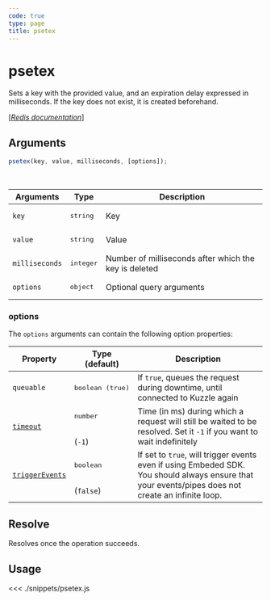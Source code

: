 ```yaml
---
code: true
type: page
title: psetex
---
```


# psetex

Sets a key with the provided value, and an expiration delay expressed in milliseconds. If the key does not exist, it is created beforehand.

[[_Redis documentation_]](https://redis.io/commands/psetex)

## Arguments

```js
psetex(key, value, milliseconds, [options]);
```

<br/>

| Arguments      | Type               | Description                                           |
| -------------- | ------------------ | ----------------------------------------------------- |
| `key`          | <pre>string</pre>  | Key                                                   |
| `value`        | <pre>string</pre>  | Value                                                 |
| `milliseconds` | <pre>integer</pre> | Number of milliseconds after which the key is deleted |
| `options`      | <pre>object</pre>  | Optional query arguments                              |

### options

The `options` arguments can contain the following option properties:

| Property   | Type (default)            | Description                                                                  |
| ---------- | ------------------------- | ---------------------------------------------------------------------------- |
| `queuable` | <pre>boolean (true)</pre> | If `true`, queues the request during downtime, until connected to Kuzzle again |
| [`timeout`](/sdk/7/core-classes/kuzzle/query#timeout)         | <pre>number</pre><br/>(`-1`)     | Time (in ms) during which a request will still be waited to be resolved. Set it `-1` if you want to wait indefinitely |
| [`triggerEvents`](/sdk/7/core-classes/kuzzle/query#triggerEvents)  | <pre>boolean</pre> <br/>(`false`)| If set to `true`, will trigger events even if using Embeded SDK. You should always ensure that your events/pipes does not create an infinite loop. <SinceBadge version="Kuzzle 2.31.0"/> |

## Resolve

Resolves once the operation succeeds.

## Usage

<<< ./snippets/psetex.js
